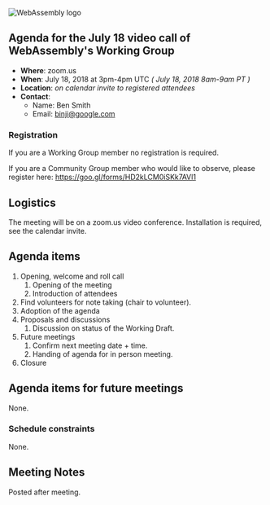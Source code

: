 ![WebAssembly logo](/images/WebAssembly.png)

## Agenda for the July 18 video call of WebAssembly's Working Group

- **Where**: zoom.us
- **When**: July 18, 2018 at 3pm-4pm UTC *( July 18, 2018 8am-9am PT )*
- **Location**: *on calendar invite to registered attendees*
- **Contact**:
    - Name: Ben Smith
    - Email: binji@google.com

### Registration

If you are a Working Group member no registration is required.

If you are a Community Group member who would like to observe, please register
here:
https://goo.gl/forms/HD2kLCM0iSKk7AVl1

## Logistics

The meeting will be on a zoom.us video conference.
Installation is required, see the calendar invite.

## Agenda items

1. Opening, welcome and roll call
    1. Opening of the meeting
    1. Introduction of attendees
1. Find volunteers for note taking (chair to volunteer).
1. Adoption of the agenda
1. Proposals and discussions
    1. Discussion on status of the Working Draft.
1. Future meetings
    1. Confirm next meeting date + time.
    1. Handing of agenda for in person meeting.
1. Closure

## Agenda items for future meetings

None.

### Schedule constraints

None.

## Meeting Notes

Posted after meeting.
